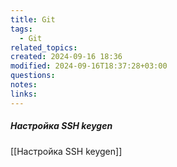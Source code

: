 ```yaml
---
title: Git
tags:
  - Git
related_topics: 
created: 2024-09-16 18:36
modified: 2024-09-16T18:37:28+03:00
questions: 
notes: 
links: 
---
```



##### Настройка SSH keygen
[[Настройка SSH keygen]]